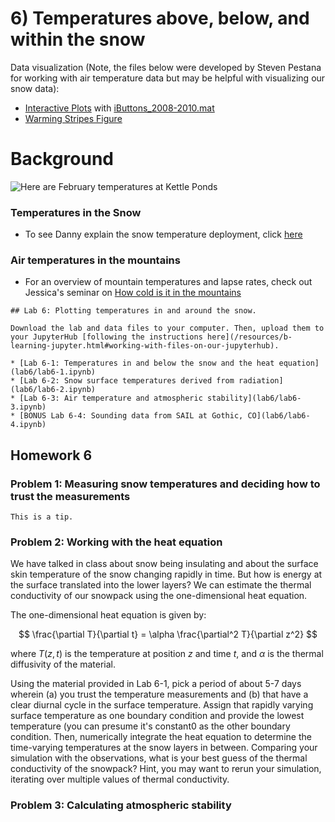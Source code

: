 # 6) Temperatures above, below, and within the snow

Data visualization (Note, the files below were developed by Steven Pestana for working with air temperature data but may be helpful with visualizing our snow data):
- [Interactive Plots](lab5/interactive-plots.ipynb) with [iButtons_2008-2010.mat](data/iButtons_2008-2010.mat)
- [Warming Stripes Figure](lab5/warming-stripes.ipynb)

# Background
![Here are February temperatures at Kettle Ponds](data/SoSFebtemps.png)

### Temperatures in the Snow
* To see Danny explain the snow temperature deployment, click [here](https://www.youtube.com/watch?v=OGa2GtRcdIw)

### Air temperatures in the mountains
* For an overview of mountain temperatures and lapse rates, check out Jessica's seminar on [How cold is it in the mountains](https://youtu.be/saUe3uIegRs) 


```note
## Lab 6: Plotting temperatures in and around the snow.

Download the lab and data files to your computer. Then, upload them to your JupyterHub [following the instructions here](/resources/b-learning-jupyter.html#working-with-files-on-our-jupyterhub).

* [Lab 6-1: Temperatures in and below the snow and the heat equation](lab6/lab6-1.ipynb)
* [Lab 6-2: Snow surface temperatures derived from radiation](lab6/lab6-2.ipynb)
* [Lab 6-3: Air temperature and atmospheric stability](lab6/lab6-3.ipynb)
* [BONUS Lab 6-4: Sounding data from SAIL at Gothic, CO](lab6/lab6-4.ipynb)

```

## Homework 6

### Problem 1: Measuring snow temperatures and deciding how to trust the measurements  


 
 ```tip
This is a tip.
```

### Problem 2: Working with the heat equation
We have talked in class about snow being insulating and about the surface skin temperature of the snow changing rapidly in time.  But how is energy at the surface translated into the lower layers?  We can estimate the thermal conductivity of our snowpack using the one-dimensional heat equation. 

The one-dimensional heat equation is given by:

$$
\frac{\partial T}{\partial t} = \alpha \frac{\partial^2 T}{\partial z^2}
$$

where $T(z,t)$ is the temperature at position $z$ and time $t$, and $\alpha$ is the thermal diffusivity of the material.

Using the material provided in Lab 6-1, pick a period of about 5-7 days wherein (a) you trust the temperature measurements and (b) that have a clear diurnal cycle in the surface temperature.  Assign that rapidly varying surface temperature as one boundary condition and provide the lowest temperature (you can presume it's constant0 as the other boundary condition.  Then, numerically integrate the heat equation to determine the time-varying temperatures at the snow layers in between.  Comparing your simulation with the observations, what is your best guess of the thermal conductivity of the snowpack?  Hint, you may want to rerun your simulation, iterating over multiple values of thermal conductivity.  



### Problem 3:  Calculating atmospheric stability


